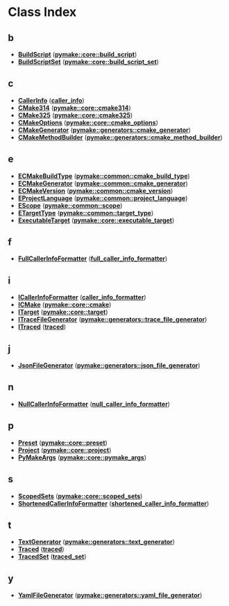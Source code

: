 # Class Index


## b

* [**BuildScript**](classpymake_1_1core_1_1build__script_1_1BuildScript.md)
([**pymake::core::build\_script**](namespacepymake_1_1core_1_1build__script.md))
* [**BuildScriptSet**](classpymake_1_1core_1_1build__script__set_1_1BuildScriptSet.md)
([**pymake::core::build\_script\_set**](namespacepymake_1_1core_1_1build__script__set.md))


## c

* [**CallerInfo**](classcaller__info_1_1CallerInfo.md)
([**caller\_info**](namespacecaller__info.md))
* [**CMake314**](classpymake_1_1core_1_1cmake314_1_1CMake314.md)
([**pymake::core::cmake314**](namespacepymake_1_1core_1_1cmake314.md))
* [**CMake325**](classpymake_1_1core_1_1cmake325_1_1CMake325.md)
([**pymake::core::cmake325**](namespacepymake_1_1core_1_1cmake325.md))
* [**CMakeOptions**](classpymake_1_1core_1_1cmake__options_1_1CMakeOptions.md)
([**pymake::core::cmake\_options**](namespacepymake_1_1core_1_1cmake__options.md))
* [**CMakeGenerator**](classpymake_1_1generators_1_1cmake__generator_1_1CMakeGenerator.md)
([**pymake::generators::cmake\_generator**](namespacepymake_1_1generators_1_1cmake__generator.md))
* [**CMakeMethodBuilder**](classpymake_1_1generators_1_1cmake__method__builder_1_1CMakeMethodBuilder.md)
([**pymake::generators::cmake\_method\_builder**](namespacepymake_1_1generators_1_1cmake__method__builder.md))


## e

* [**ECMakeBuildType**](classpymake_1_1common_1_1cmake__build__type_1_1ECMakeBuildType.md)
([**pymake::common::cmake\_build\_type**](namespacepymake_1_1common_1_1cmake__build__type.md))
* [**ECMakeGenerator**](classpymake_1_1common_1_1cmake__generator_1_1ECMakeGenerator.md)
([**pymake::common::cmake\_generator**](namespacepymake_1_1common_1_1cmake__generator.md))
* [**ECMakeVersion**](classpymake_1_1common_1_1cmake__version_1_1ECMakeVersion.md)
([**pymake::common::cmake\_version**](namespacepymake_1_1common_1_1cmake__version.md))
* [**EProjectLanguage**](classpymake_1_1common_1_1project__language_1_1EProjectLanguage.md)
([**pymake::common::project\_language**](namespacepymake_1_1common_1_1project__language.md))
* [**EScope**](classpymake_1_1common_1_1scope_1_1EScope.md)
([**pymake::common::scope**](namespacepymake_1_1common_1_1scope.md))
* [**ETargetType**](classpymake_1_1common_1_1target__type_1_1ETargetType.md)
([**pymake::common::target\_type**](namespacepymake_1_1common_1_1target__type.md))
* [**ExecutableTarget**](classpymake_1_1core_1_1executable__target_1_1ExecutableTarget.md)
([**pymake::core::executable\_target**](namespacepymake_1_1core_1_1executable__target.md))


## f

* [**FullCallerInfoFormatter**](classfull__caller__info__formatter_1_1FullCallerInfoFormatter.md)
([**full\_caller\_info\_formatter**](namespacefull__caller__info__formatter.md))


## i

* [**ICallerInfoFormatter**](classcaller__info__formatter_1_1ICallerInfoFormatter.md)
([**caller\_info\_formatter**](namespacecaller__info__formatter.md))
* [**ICMake**](classpymake_1_1core_1_1cmake_1_1ICMake.md)
([**pymake::core::cmake**](namespacepymake_1_1core_1_1cmake.md))
* [**ITarget**](classpymake_1_1core_1_1target_1_1ITarget.md)
([**pymake::core::target**](namespacepymake_1_1core_1_1target.md))
* [**ITraceFileGenerator**](classpymake_1_1generators_1_1trace__file__generator_1_1ITraceFileGenerator.md)
([**pymake::generators::trace\_file\_generator**](namespacepymake_1_1generators_1_1trace__file__generator.md))
* [**ITraced**](classtraced_1_1ITraced.md)
([**traced**](namespacetraced.md))


## j

* [**JsonFileGenerator**](classpymake_1_1generators_1_1json__file__generator_1_1JsonFileGenerator.md)
([**pymake::generators::json\_file\_generator**](namespacepymake_1_1generators_1_1json__file__generator.md))


## n

* [**NullCallerInfoFormatter**](classnull__caller__info__formatter_1_1NullCallerInfoFormatter.md)
([**null\_caller\_info\_formatter**](namespacenull__caller__info__formatter.md))


## p

* [**Preset**](classpymake_1_1core_1_1preset_1_1Preset.md)
([**pymake::core::preset**](namespacepymake_1_1core_1_1preset.md))
* [**Project**](classpymake_1_1core_1_1project_1_1Project.md)
([**pymake::core::project**](namespacepymake_1_1core_1_1project.md))
* [**PyMakeArgs**](classpymake_1_1core_1_1pymake__args_1_1PyMakeArgs.md)
([**pymake::core::pymake\_args**](namespacepymake_1_1core_1_1pymake__args.md))


## s

* [**ScopedSets**](classpymake_1_1core_1_1scoped__sets_1_1ScopedSets.md)
([**pymake::core::scoped\_sets**](namespacepymake_1_1core_1_1scoped__sets.md))
* [**ShortenedCallerInfoFormatter**](classshortened__caller__info__formatter_1_1ShortenedCallerInfoFormatter.md)
([**shortened\_caller\_info\_formatter**](namespaceshortened__caller__info__formatter.md))


## t

* [**TextGenerator**](classpymake_1_1generators_1_1text__generator_1_1TextGenerator.md)
([**pymake::generators::text\_generator**](namespacepymake_1_1generators_1_1text__generator.md))
* [**Traced**](classtraced_1_1Traced.md)
([**traced**](namespacetraced.md))
* [**TracedSet**](classtraced__set_1_1TracedSet.md)
([**traced\_set**](namespacetraced__set.md))


## y

* [**YamlFileGenerator**](classpymake_1_1generators_1_1yaml__file__generator_1_1YamlFileGenerator.md)
([**pymake::generators::yaml\_file\_generator**](namespacepymake_1_1generators_1_1yaml__file__generator.md))

